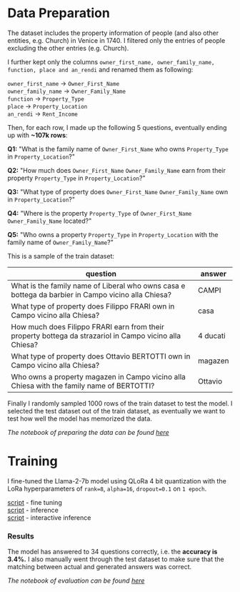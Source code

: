 # Data Preparation

The dataset includes the property information of people (and also other entities, e.g. Church) in Venice in 1740. I filtered only the entries of people excluding the other entries (e.g. Church).

I further kept only the columns `owner_first_name, owner_family_name, function, place and an_rendi` and renamed them as following: 

`owner_first_name` -> `Owner_First_Name` <br>
`owner_family_name` -> `Owner_Family_Name` <br>
`function` -> `Property_Type` <br>
`place` -> `Property_Location` <br>
`an_rendi` -> `Rent_Income`

Then, for each row, I made up the following 5 questions, eventually ending up with **~107k rows**:

**Q1:** "What is the family name of `Owner_First_Name` who owns `Property_Type` in `Property_Location`?"

**Q2:** "How much does `Owner_First_Name` `Owner_Family_Name` earn from their property `Property_Type` in `Property_Location`?"

**Q3:** "What type of property does `Owner_First_Name` `Owner_Family_Name` own in `Property_Location`?"

**Q4:** "Where is the property `Property_Type` of `Owner_First_Name` `Owner_Family_Name` located?"

**Q5:** "Who owns a property `Property_Type` in `Property_Location` with the family name of `Owner_Family_Name`?"

This is a sample of the train dataset:

| question | answer |
| --- | --- |
| What is the family name of Liberal who owns casa e bottega da barbier in Campo vicino alla Chiesa? | CAMPI |
| What type of property does Filippo FRARI own in Campo vicino alla Chiesa? | casa |
| How much does Filippo FRARI earn from their property bottega da strazariol in Campo vicino alla Chiesa? | 4 ducati |
| What type of property does Ottavio BERTOTTI own in Campo vicino alla Chiesa? | magazen |
| Who owns a property magazen in Campo vicino alla Chiesa with the family name of BERTOTTI? | Ottavio |

Finally I randomly sampled 1000 rows of the train dataset to test the model. I selected the test dataset out of the train dataset, as eventually we want to test how well the model has memorized the data.

*The notebook of preparing the data can be found [here](./notebooks/prepare_data.ipynb)*

# Training

I fine-tuned the Llama-2-7b model using QLoRa 4 bit quantization with the LoRa hyperparameters of `rank=8`, `alpha=16`, `dropout=0.1` on `1 epoch`.

[script](./scripts/fine-tune-qa.py) - fine tuning <br>
[script](./scripts/inference_all.py) - inference <br>
[script](./scripts/inference.py) - interactive inference

### Results

The model has answered to 34 questions correctly, i.e. the **accuracy is 3.4%.** I also manually went through the test dataset to make sure that the matching between actual and generated answers was correct.

*The notebook of evaluation can be found [here](./notebooks/evaluate.ipynb)*